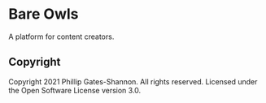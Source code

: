 # Bare Owls

A platform for content creators.

## Copyright

Copyright 2021 Phillip Gates-Shannon. All rights reserved. Licensed under the Open Software License version 3.0.
